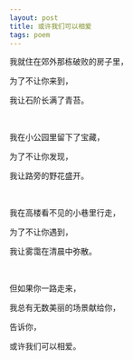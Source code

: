```yaml
---
layout: post
title: 或许我们可以相爱
tags: poem
---
```



我就住在郊外那栋破败的房子里，

为了不让你来到，

我让石阶长满了青苔。

<br>

我在小公园里留下了宝藏，

为了不让你发现，

我让路旁的野花盛开。

<br>

我在高楼看不见的小巷里行走，

为了不让你遇到，

我让雾霭在清晨中弥散。

<br>

但如果你一路走来，

我总有无数美丽的场景献给你，

告诉你，

或许我们可以相爱。


